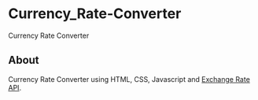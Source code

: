 # Currency_Rate-Converter
Currency Rate Converter

## About
Currency Rate Converter using HTML, CSS, Javascript and [Exchange Rate API](https://www.exchangerate-api.com/).
